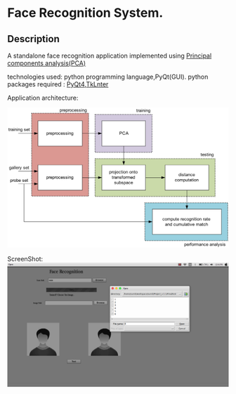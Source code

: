 # Face Recognition System.

Description
-------------------------------------
A standalone face recognition application implemented using [Principal components analysis(PCA)](http://www.cs.otago.ac.nz/cosc453/student_tutorials/principal_components.pdf)


technologies used: python programming language,PyQt(GUI).
python packages required : [PyQt4](https://pypi.python.org/pypi/PyQt4),[TkLnter](https://wiki.python.org/moin/TkInter)

Application architecture:


![Architecture](pca.jpg)


ScreenShot:
![screenshot](image.png)
